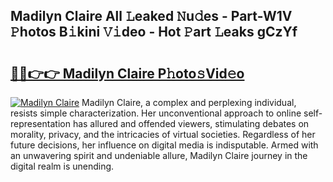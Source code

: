 ## Madilyn Claire All 𝙻eaked 𝙽u𝚍es - Part-W1V 𝙿hotos B𝚒kini 𝚅𝚒deo - Hot 𝙿art 𝙻eaks gCzYf

# <h2><a href="http://ld3kcg5.urlbe.top/?page=Madilyn+Claire">🔗🔗👉👉 Madilyn Claire P𝚑oto𝚜Vid𝚎o</a></h2>

[![Madilyn Claire](https://i.imgur.com/eBuTRDB.gif)](http://ld3kcg5.urlbe.top/?page=Madilyn+Claire)
Madilyn Claire, a complex and perplexing individual, resists simple characterization. Her unconventional approach to online self-representation has allured and offended viewers, stimulating debates on morality, privacy, and the intricacies of virtual societies. Regardless of her future decisions, her influence on digital media is indisputable. Armed with an unwavering spirit and undeniable allure, Madilyn Claire journey in the digital realm is unending.
